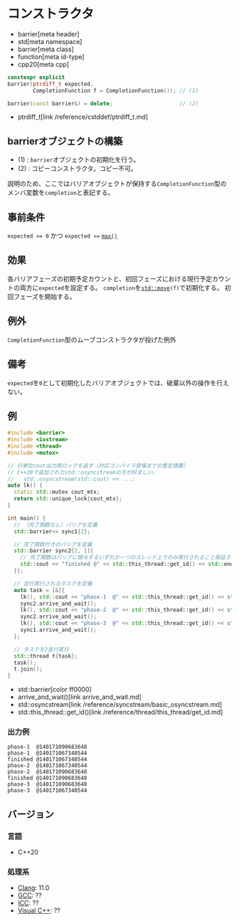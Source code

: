# コンストラクタ
* barrier[meta header]
* std[meta namespace]
* barrier[meta class]
* function[meta id-type]
* cpp20[meta cpp]

```cpp
constexpr explicit
barrier(ptrdiff_t expected,
        CompletionFunction f = CompletionFunction()); // (1)

barrier(const barrier&) = delete;                     // (2)
```
* ptrdiff_t[link /reference/cstddef/ptrdiff_t.md]

## barrierオブジェクトの構築
- (1) : `barrier`オブジェクトの初期化を行う。
- (2) : コピーコンストラクタ。コピー不可。

説明のため、ここではバリアオブジェクトが保持する`CompletionFunction`型のメンバ変数を`completion`と表記する。


## 事前条件
`expected >= 0` かつ `expected <=` [`max()`](max.md)


## 効果
各バリアフェーズの初期予定カウントと、初回フェーズにおける現行予定カウントの両方に`expected`を設定する。
`completion`を[`std::move`](/reference/utility/move.md)`(f)`で初期化する。
初回フェーズを開始する。


## 例外
`CompletionFunction`型のムーブコンストラクタが投げた例外


## 備考
`expected`を`0`として初期化したバリアオブジェクトでは、破棄以外の操作を行えない。


## 例
```cpp example
#include <barrier>
#include <iostream>
#include <thread>
#include <mutex>

// 行単位cout出力用ロックを返す（対応コンパイラ登場までの暫定措置）
// C++20で追加されたstd::osyncstreamの方が好ましい。
//   std::osyncstream(std::cout) << ...;
auto lk() {
  static std::mutex cout_mtx;
  return std::unique_lock{cout_mtx};
}

int main() {
  // （完了関数なし）バリアを定義
  std::barrier<> sync1{2};

  // 完了関数付きのバリアを定義
  std::barrier sync2{2, []{
    // 完了関数はバリアに関与するいずれか一つのスレッド上でのみ実行されること保証される
    std::cout << "finished @" << std::this_thread::get_id() << std::endl;
  }};

  // 並行実行されるタスクを定義
  auto task = [&]{
    lk(), std::cout << "phase-1  @" << std::this_thread::get_id() << std::endl;
    sync2.arrive_and_wait();
    lk(), std::cout << "phase-2  @" << std::this_thread::get_id() << std::endl;
    sync2.arrive_and_wait();
    lk(), std::cout << "phase-3  @" << std::this_thread::get_id() << std::endl;
    sync1.arrive_and_wait();
  };

  // タスクを2並行実行
  std::thread t{task};
  task();
  t.join();
}
```
* std::barrier[color ff0000]
* arrive_and_wait()[link arrive_and_wait.md]
* std::osyncstream[link /reference/syncstream/basic_osyncstream.md]
* std::this_thread::get_id()[link /reference/thread/this_thread/get_id.md]

### 出力例
```
phase-1  @140171090683648
phase-1  @140171067340544
finished @140171067340544
phase-2  @140171067340544
phase-2  @140171090683648
finished @140171090683648
phase-3  @140171090683648
phase-3  @140171067340544
```


## バージョン
### 言語
- C++20

### 処理系
- [Clang](/implementation.md#clang): 11.0
- [GCC](/implementation.md#gcc): ??
- [ICC](/implementation.md#icc): ??
- [Visual C++](/implementation.md#visual_cpp): ??
